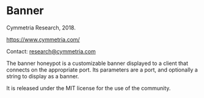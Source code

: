 # Banner

Cymmetria Research, 2018.

https://www.cymmetria.com/

Contact: research@cymmetria.com

The banner honeypot is a customizable banner displayed to a client that connects on the appropriate port.
Its parameters are a port, and optionally a string to display as a banner.

It is released under the MIT license for the use of the community.
